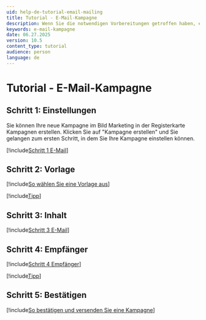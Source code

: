 ```yaml
---
uid: help-de-tutorial-email-mailing
title: Tutorial - E-Mail-Kampagne
description: Wenn Sie die notwendigen Vorbereitungen getroffen haben, einschließlich der Erstellung Ihrer Zielliste und der Vorbereitung Ihrer Kampagnevorlage, können Sie eine neue Kampagne in SuperOffice CRM erstellen. In diesem Tutorial erfahren Sie, wie Sie eine E-Mail-Kampagne erstellen.
keywords: e-mail-kampagne
date: 06.27.2025
version: 10.5
content_type: tutorial
audience: person
language: de
---
```


# Tutorial - E-Mail-Kampagne

## Schritt 1: Einstellungen

Sie können Ihre neue Kampagne im Bild Marketing in der Registerkarte Kampagnen erstellen. Klicken Sie auf "Kampagne erstellen" und Sie gelangen zum ersten Schritt, in dem Sie Ihre Kampagne einstellen können.

[!include[Schritt 1 E-Mail](includes/step-1-setup-email.md)]

## Schritt 2: Vorlage

[!include[So wählen Sie eine Vorlage aus](includes/mailing-choose-template.md)]

[!include[Tipp](includes/tip-mailing-save-draft.md)]

## Schritt 3: Inhalt

[!include[Schritt 3 E-Mail](includes/step-3-content-email.md)]

## Schritt 4: Empfänger

[!include[Schritt 4 Empfänger](includes/step-4-recipients.md)]

[!include[Tipp](includes/tip-mailing-save-draft.md)]

## Schritt 5: Bestätigen

[!include[So bestätigen und versenden Sie eine Kampagne](includes/step-5-confirm-and-send-mailing.md)]

